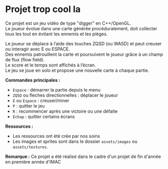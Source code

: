 # Projet trop cool la

Ce projet est un jeu vidéo de type "digger" en C++/OpenGL.  
Le joueur évolue dans une carte générée procéduralement, doit collecter tous les  tout en évitant les ennemis et les pièges. 

Le joueur se déplace à l’aide des touches ZQSD (ou WASD) et peut creuser ou interagir avec E ou ESPACE.  
Des ennemis patrouillent la carte et poursuivent le joueur grâce à un champ de flux (flow field).  
Le score et le temps sont affichés à l’écran.  
Le jeu se joue en solo et propose une nouvelle carte à chaque partie.

**Commandes principales :**
- `Espace` : démarrer la partie depuis le menu
- `ZQSD` ou fleches directionnelles : déplacer le joueur
- `E` ou `Espace` : creuser/miner
- `P` : quitter le jeu
- `R` : recommencer après une victoire ou une défaite
- `Échap` : quitter certains écrans

**Ressources :**
- Les ressources ont été crée par nos soins
- Les images et sprites sont dans le dossier `assets/images` ou `assets/textures`.

**Remarque :**
Ce projet a été réalisé dans le cadre d'un projet de fin d'année en première année d'IMAC